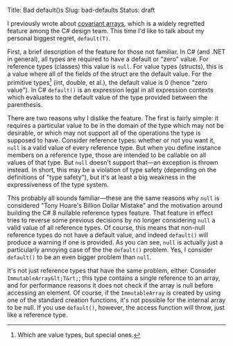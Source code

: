 Title: Bad default()s
Slug: bad-defaults
Status: draft

I previously wrote about [covariant arrays]({filename}/blog/2019-04-08-ragrets.md), which is a widely
regretted feature among the C# design team. This time I'd like to talk about my personal biggest
regret, `default(T)`.

First, a brief description of the feature for those not familiar. In C# (and .NET in general), all
types are required to have a default or "zero" value. For reference types (classes) this value is
`null`. For value types (structs), this is a value where all of the fields of the struct are the
default value. For the primitive types[^1] (int, double, et al.), the default value is 0 (hence
"zero value"). In C# `default()` is an expression legal in all expression contexts which evaluates
to the default value of the type provided between the parenthesis.

There are two reasons why I dislike the feature. The first is fairly simple: it requires a
particular value to be in the domain of the type which may not be desirable, or which may
not support all of the operations the type is supposed to have. Consider reference types: whether
or not you want it, `null` is a valid value of every reference type. But when you define instance
members on a reference type, those are intended to be callable on all values of that type. But
`null` doesn't support that&mdash;an exception is thrown instead. In short, this may be a
violation of type safety (depending on the definitions of "type safety"), but it's at least a
big weakness in the expressiveness of the type system.

This probably all sounds familiar&mdash;these are the same reasons why `null` is considered
"Tony Hoare's Billion Dollar Mistake" and the motivation around building the C# 8 nullable
reference types feature. That feature in effect tries to reverse some previous decisions by
no longer considering `null` a valid value of all reference types. Of course, this means that
non-null reference types do not have a default value, and indeed `default()` will produce a
warning if one is provided. As you can see, `null` is actually just a particularly annoying
case of the the `default()` problem. Yes, I consider `default()` to be an even bigger problem
than `null`.

It's not just reference types that have the same problem, either. Consider `ImmutableArray&lt;T&rt;`;
this type contains a single reference to an array, and for performance reasons it does not check
if the array is null before accessing an element. Of course, if the `ImmutableArray` is created by
using one of the standard creation functions, it's not possible for the internal array to be null.
If you use `default()`, however, the access function will throw, just like a reference type.

[^1]: Which are value types, but special ones.

